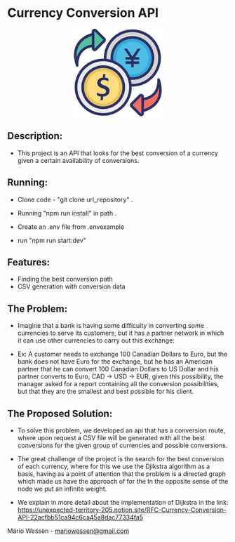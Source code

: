 <head>
	<h1>  Currency Conversion API  </h1>
</head>
<body>
	<p align="center">
  <img src="logo_e.png" width="200" title="Conversion">
</p>
<div>
  
  ##  Description:  
   - This project is an API that looks for the best conversion of a currency given a certain availability of conversions. 
   
  ##  Running:  
   - Clone code - "git clone url_repository" .

   - Running "npm run install" in path .
   
   - Create an .env file from .envexample
   
   - run "npm run start:dev"
  ## Features:
  - Finding the best conversion path
  - CSV generation with conversion data

  ##  The Problem:
   - Imagine that a bank is having some difficulty in converting some currencies to serve its customers, but it has a partner network in which it can use other currencies to carry out this exchange:

   - Ex: A customer needs to exchange 100 Canadian Dollars to Euro, but the bank does not have Euro for the exchange, but he has an American partner that he can convert 100 Canadian Dollars to US Dollar and his partner converts to Euro, CAD -> USD -> EUR, given this possibility, the manager asked for a report containing all the conversion possibilities, but that they are the smallest and best possible for his client.

  ##  The Proposed Solution:
   - To solve this problem, we developed an api that has a conversion route, where upon request a CSV file will be generated with all the best conversions for the given group of currencies and possible conversions.

   - The great challenge of the project is the search for the best conversion of each currency, where for this we use the Djikstra algorithm as a basis, having as a point of attention that the problem is a directed graph which made us have the approach of for the In the opposite sense of the node we put an infinite weight.

   - We explain in more detail about the implementation of Dijkstra in the link: https://unexpected-territory-205.notion.site/RFC-Currency-Conversion-API-22acfbb51ca94c6ca45a8dac77334fa5
</div>

</body>

<footer>
  <p>Mário Wessen - <a href="mailto:mariowessen@gmail.com">mariowessen@gmail.com</a></p>
</footer>





